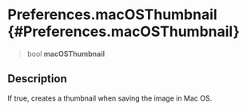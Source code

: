 Preferences.macOSThumbnail {#Preferences.macOSThumbnail}
==========================

> bool **macOSThumbnail**

Description
-----------

If true, creates a thumbnail when saving the image in Mac OS.
